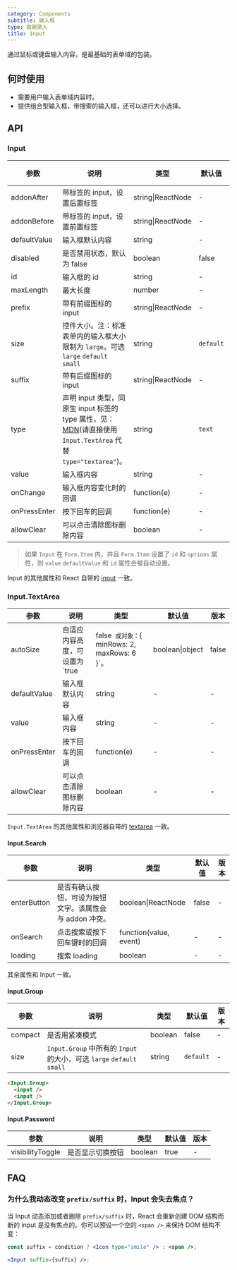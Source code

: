```yaml
---
category: Components
subtitle: 输入框
type: 数据录入
title: Input
---
```


通过鼠标或键盘输入内容，是最基础的表单域的包装。

## 何时使用

- 需要用户输入表单域内容时。
- 提供组合型输入框，带搜索的输入框，还可以进行大小选择。

## API

### Input

| 参数 | 说明 | 类型 | 默认值 | 版本 |
| --- | --- | --- | --- | --- |
| addonAfter | 带标签的 input，设置后置标签 | string\|ReactNode | - | - |
| addonBefore | 带标签的 input，设置前置标签 | string\|ReactNode | - | - |
| defaultValue | 输入框默认内容 | string | - | - |
| disabled | 是否禁用状态，默认为 false | boolean | false | - |
| id | 输入框的 id | string | - | - |
| maxLength | 最大长度 | number | - | - |
| prefix | 带有前缀图标的 input | string\|ReactNode | - | - |
| size | 控件大小。注：标准表单内的输入框大小限制为 `large`。可选 `large` `default` `small` | string | `default` | - |
| suffix | 带有后缀图标的 input | string\|ReactNode | - | - |
| type | 声明 input 类型，同原生 input 标签的 type 属性，见：[MDN](https://developer.mozilla.org/zh-CN/docs/Web/HTML/Element/input#属性)(请直接使用 `Input.TextArea` 代替 `type="textarea"`)。 | string | `text` | - |
| value | 输入框内容 | string | - | - |
| onChange | 输入框内容变化时的回调 | function(e) | - | - |
| onPressEnter | 按下回车的回调 | function(e) | - | - |
| allowClear | 可以点击清除图标删除内容 | boolean | - | - |

> 如果 `Input` 在 `Form.Item` 内，并且 `Form.Item` 设置了 `id` 和 `options` 属性，则 `value` `defaultValue` 和 `id` 属性会被自动设置。

Input 的其他属性和 React 自带的 [input](https://facebook.github.io/react/docs/events.html#supported-events) 一致。

### Input.TextArea

| 参数 | 说明 | 类型 | 默认值 | 版本 |
| --- | --- | --- | --- | --- |
| autoSize | 自适应内容高度，可设置为 `true|false` 或对象：`{ minRows: 2, maxRows: 6 }`。 | boolean\|object | false | - |
| defaultValue | 输入框默认内容 | string | - | - |
| value | 输入框内容 | string | - | - |
| onPressEnter | 按下回车的回调 | function(e) | - | - |
| allowClear | 可以点击清除图标删除内容 | boolean | - | - |

`Input.TextArea` 的其他属性和浏览器自带的 [textarea](https://developer.mozilla.org/en-US/docs/Web/HTML/Element/textarea) 一致。

#### Input.Search

| 参数 | 说明 | 类型 | 默认值 | 版本 |
| --- | --- | --- | --- | --- |
| enterButton | 是否有确认按钮，可设为按钮文字。该属性会与 addon 冲突。 | boolean\|ReactNode | false | - |
| onSearch | 点击搜索或按下回车键时的回调 | function(value, event) | - | - |
| loading | 搜索 loading | boolean | - | - |

其余属性和 Input 一致。

#### Input.Group

| 参数 | 说明 | 类型 | 默认值 | 版本 |
| --- | --- | --- | --- | --- |
| compact | 是否用紧凑模式 | boolean | false | - |
| size | `Input.Group` 中所有的 `Input` 的大小，可选 `large` `default` `small` | string | `default` | - |

```html
<Input.Group>
  <input />
  <input />
</Input.Group>
```

#### Input.Password

| 参数             | 说明             | 类型    | 默认值 | 版本 |
| ---------------- | ---------------- | ------- | ------ | ---- |
| visibilityToggle | 是否显示切换按钮 | boolean | true   | -    |

## FAQ

### 为什么我动态改变 `prefix/suffix` 时，Input 会失去焦点？

当 Input 动态添加或者删除 `prefix/suffix` 时，React 会重新创建 DOM 结构而新的 input 是没有焦点的。你可以预设一个空的 `<span />` 来保持 DOM 结构不变：

```jsx
const suffix = condition ? <Icon type="smile" /> : <span />;

<Input suffix={suffix} />;
```
